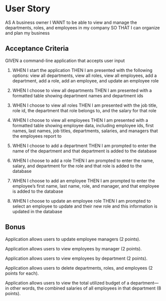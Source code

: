 # User Story

AS A business owner
I WANT to be able to view and manage the departments, roles, and employees in my company
SO THAT I can organize and plan my business

## Acceptance Criteria

GIVEN a command-line application that accepts user input  

1. WHEN I start the application
THEN I am presented with the following options: view all departments, view all roles, view all employees, add a department, add a role, add an employee, and update an employee role  

2. WHEN I choose to view all departments
THEN I am presented with a formatted table showing department names and department ids  

3. WHEN I choose to view all roles
THEN I am presented with the job title, role id, the department that role belongs to, and the salary for that role  

4. WHEN I choose to view all employees
THEN I am presented with a formatted table showing employee data, including employee ids, first names, last names, job titles, departments, salaries, and managers that the employees report to  

5. WHEN I choose to add a department
THEN I am prompted to enter the name of the department and that department is added to the database  

6. WHEN I choose to add a role
THEN I am prompted to enter the name, salary, and department for the role and that role is added to the database  

7. WHEN I choose to add an employee
THEN I am prompted to enter the employee’s first name, last name, role, and manager, and that employee is added to the database  

8. WHEN I choose to update an employee role
THEN I am prompted to select an employee to update and their new role and this information is updated in the database

## Bonus

Application allows users to update employee managers (2 points).

Application allows users to view employees by manager (2 points).

Application allows users to view employees by department (2 points).

Application allows users to delete departments, roles, and employees (2 points for each).

Application allows users to view the total utilized budget of a department—in other words, the combined salaries of all employees in that department (8 points).